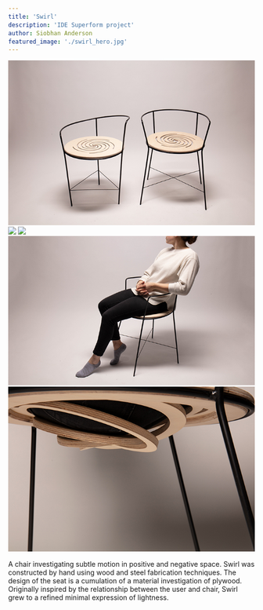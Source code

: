 ```yaml
---
title: 'Swirl'
description: 'IDE Superform project'
author: Siobhan Anderson
featured_image: './swirl_hero.jpg'
---
```


<div class="gallery" data-columns="2">
	<img src="swirl_hero.jpg">
	<img src="swirl1.gif">
	<img src="swirl2.gif">
  <img src="swirl3.jpg">
  <img src="swirl4.jpg">
</div>

A chair investigating subtle motion in positive and negative space. Swirl was constructed by hand using wood and steel fabrication techniques. The design of the seat is a cumulation of a material investigation of plywood. Originally inspired by the relationship between the user and chair, Swirl grew to a refined minimal expression of lightness.
